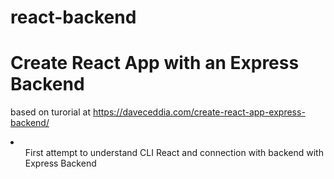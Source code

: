 # react-backend
<h1>Create React App with an Express Backend</h1>

based on turorial at <a href="https://daveceddia.com/create-react-app-express-backend/">https://daveceddia.com/create-react-app-express-backend/</href>

<li>
<ul>First attempt to understand CLI React and connection with backend with Express Backend</ul>
</li>
